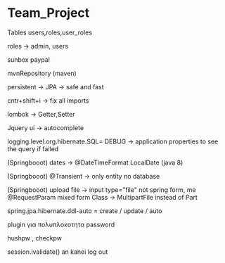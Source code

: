 # Team_Project

Tables
users,roles,user_roles

roles -> admin, users

sunbox paypal

mvnRepository (maven)

persistent -> JPA -> safe and fast

cntr+shift+i -> fix all imports

lombok -> Getter,Setter

Jquery ui -> autocomplete

logging.level.org.hibernate.SQL= DEBUG -> application properties to see the query if failed

(Springbooot) dates -> @DateTimeFormat      LocalDate (java 8)

(Springbooot) @Transient -> only entity no database

(Springbooot)  upload file -> input type="file" not spring form, me @RequestParam mixed form 
Class -> MultipartFile instead of Part

spring.jpa.hibernate.ddl-auto = create / update / auto

plugin για πολυπλοκοτητα password

hushpw  , checkpw

session.ivalidate() an kanei log out
